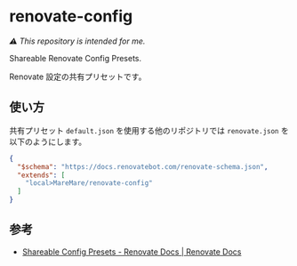 # renovate-config
_⚠️ This repository is intended for me._

Shareable Renovate Config Presets.

Renovate 設定の共有プリセットです。

## 使い方
共有プリセット `default.json` を使用する他のリポジトリでは `renovate.json` を以下のようにします。
```json
{
  "$schema": "https://docs.renovatebot.com/renovate-schema.json",
  "extends": [
    "local>MareMare/renovate-config"
  ]
}
```

## 参考
* [Shareable Config Presets \- Renovate Docs \| Renovate Docs](https://docs.renovatebot.com/config-presets/#github-hosted-presets)
